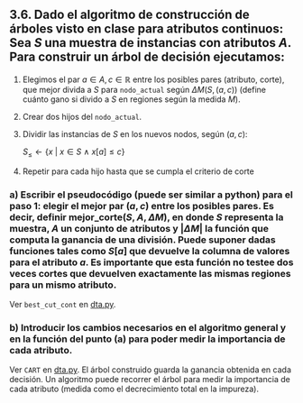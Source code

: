 ## 3.6. Dado el algoritmo de construcción de árboles visto en clase para atributos continuos: Sea $S$ una muestra de instancias con atributos $A$. Para construir un árbol de decisión ejecutamos:

1. Elegimos el par $a \in A, c \in \mathbb{R}$ entre los posibles pares (atributo, corte), que mejor divida a $S$ para `nodo_actual`
según $\Delta M(S, (a, c))$ (define cuánto gano si divido a $S$ en regiones según la medida $M$).
    
2. Crear dos hijos del `nodo_actual`.

3. Dividir las instancias de $S$ en los nuevos nodos, según $(a, c)$: 

    $S_\leq\leftarrow\{x\ |\ x \in S\ \wedge\ x[a] \leq c\}$

4. Repetir para cada hijo hasta que se cumpla el criterio de corte

### a) Escribir el pseudocódigo (puede ser similar a python) para el paso 1: elegir el mejor par $(a, c)$ entre los posibles pares. Es decir, definir mejor_corte($S, A, \Delta M$), en donde $S$ representa la muestra, $A$ un conjunto de atributos y $|\Delta M|$ la función que computa la ganancia de una división. Puede suponer dadas funciones tales como $S[a]$ que devuelve la columna de valores para el atributo $a$. Es importante que esta función no testee dos veces cortes que devuelven exactamente las mismas regiones para un mismo atributo.

Ver `best_cut_cont` en [dta.py](./dta.py).

### b) Introducir los cambios necesarios en el algoritmo general y en la función del punto (a) para poder medir la importancia de cada atributo.

Ver `CART` en [dta.py](./dta.py). El árbol construido guarda la ganancia obtenida en cada decisión. Un algoritmo puede recorrer el árbol para medir la importancia de cada atributo (medida como el decrecimiento total en la impureza).
